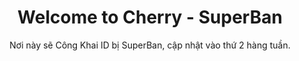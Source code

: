 <center><h1>Welcome to Cherry - SuperBan</h1></center>
<center>Nơi này sẽ Công Khai ID bị SuperBan, cập nhật vào thứ 2 hàng tuần.</center>
